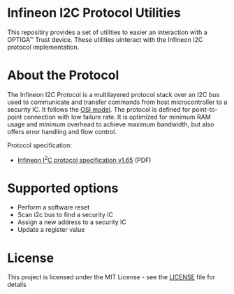 # Infineon I2C Protocol Utilities

This repositiry provides a set of utilities to easier an interaction with a OPTIGA™ Trust device.
These utilities uinteract with the Infineon I2C protocol implementation.

# About the Protocol

The Infineon I2C Protocol is a multilayered protocol stack over an I2C bus used to communicate and transfer commands from host microcontroller to a security IC. It follows the [OSI model](https://en.wikipedia.org/wiki/OSI_model). The protocol is defined for point-to-point connection with low failure rate. It is optimized for minimum RAM usage and minimum overhead to achieve maximum bandwidth, but also offers error handling and flow control.

Protocol specification:

* [Infineon I<sup>2</sup>C protocol specification v1.65](https://github.com/Infineon/Assets/raw/master/PDFs/IFXI2CProtocol_v1.65.pdf) (PDF)

# Supported options

* Perform a software reset
* Scan i2c bus to find a security IC
* Assign a new address to a security IC
* Update a register value

# License
This project is licensed under the MIT License - see the [LICENSE](LICENSE) file for details
